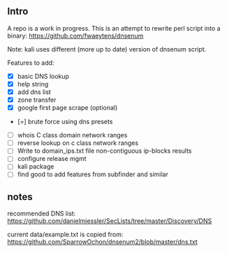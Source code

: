 ## Intro

A repo is a work in progress.
This is an attempt to rewrite perl script into a binary:
https://github.com/fwaeytens/dnsenum

Note: kali uses different (more up to date) version of dnsenum script.

Features to add:

- [x] basic DNS lookup
- [x] help string
- [x] add dns list
- [x] zone transfer
- [x] google first page scrape (optional)
- [=] brute force using dns presets
- [ ] whois C class domain network ranges
- [ ] reverse lookup on c class network ranges
- [ ] Write to domain_ips.txt file non-contiguous ip-blocks results
- [ ] configure release mgmt
- [ ] kali package
- [ ] find good to add features from subfinder and similar

## notes

recommended DNS list:
https://github.com/danielmiessler/SecLists/tree/master/Discovery/DNS

current data/example.txt is copied from:
https://github.com/SparrowOchon/dnsenum2/blob/master/dns.txt
